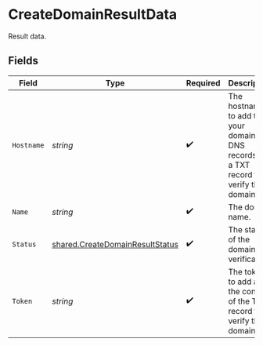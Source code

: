 # CreateDomainResultData

Result data.


## Fields

| Field                                                                                     | Type                                                                                      | Required                                                                                  | Description                                                                               | Example                                                                                   |
| ----------------------------------------------------------------------------------------- | ----------------------------------------------------------------------------------------- | ----------------------------------------------------------------------------------------- | ----------------------------------------------------------------------------------------- | ----------------------------------------------------------------------------------------- |
| `Hostname`                                                                                | *string*                                                                                  | :heavy_check_mark:                                                                        | The hostname to add to your domain's DNS records as a TXT record to verify the domain.    | nfverify1608026055                                                                        |
| `Name`                                                                                    | *string*                                                                                  | :heavy_check_mark:                                                                        | The domain name.                                                                          | example.com                                                                               |
| `Status`                                                                                  | [shared.CreateDomainResultStatus](../../../pkg/models/shared/createdomainresultstatus.md) | :heavy_check_mark:                                                                        | The status of the domain verification.                                                    | pending                                                                                   |
| `Token`                                                                                   | *string*                                                                                  | :heavy_check_mark:                                                                        | The token to add as the content of the TXT record to verify the domain.                   | e596987b52855a4a773ef580ce2985d7746b37ce8b2a443d20fa27b913d8f57                           |